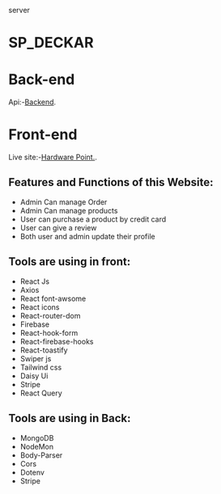 server
# SP_DECKAR

# Back-end

Api:-[Backend](https://stormy-bayou-62598.herokuapp.com/).

# Front-end
Live site:-[Hardware Point.](https://assignment12-685d7.web.app/).

## Features and Functions of this Website:
* Admin Can manage Order
* Admin Can manage products
* User can purchase a product by credit card
* User can give a review
* Both user and admin update their profile


## Tools are using in front:
* React Js
* Axios
*  React font-awsome
* React icons
* React-router-dom
* Firebase 
* React-hook-form
* React-firebase-hooks
* React-toastify
* Swiper js
* Tailwind css
* Daisy Ui
* Stripe
* React Query

## Tools  are using in Back:
* MongoDB
* NodeMon
* Body-Parser
* Cors
* Dotenv
* Stripe
